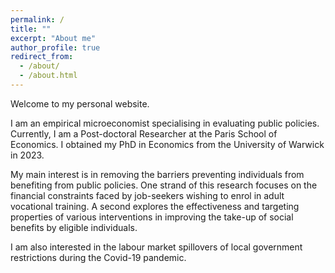 ```yaml
---
permalink: /
title: ""
excerpt: "About me"
author_profile: true
redirect_from: 
  - /about/
  - /about.html
---
```


Welcome to my personal website.  

I am an empirical microeconomist specialising in evaluating public policies. Currently, I am a Post-doctoral Researcher at the Paris School of Economics. I obtained my PhD in Economics from the University of Warwick in 2023.

My main interest is in removing the barriers preventing individuals from benefiting from public policies. One strand of this research focuses on the financial constraints faced by job-seekers wishing to enrol in adult vocational training. A second explores the effectiveness and targeting properties of various interventions in improving the take-up of social benefits by eligible individuals.

I am also interested in the labour market spillovers of local government restrictions during the Covid-19 pandemic.

